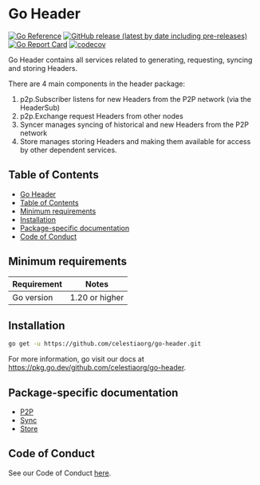 # Go Header

[![Go Reference](https://pkg.go.dev/badge/github.com/celestiaorg/go-header.svg)](https://pkg.go.dev/github.com/celestiaorg/go-header)
[![GitHub release (latest by date including pre-releases)](https://img.shields.io/github/v/release/celestiaorg/go-header)](https://github.com/celestiaorg/go-header/releases/latest)
[![Go Report Card](https://goreportcard.com/badge/github.com/celestiaorg/go-header)](https://goreportcard.com/report/github.com/celestiaorg/go-header)
[![codecov](https://codecov.io/gh/celestiaorg/go-header/branch/main/graph/badge.svg?token=CWGA4RLDS9)](https://codecov.io/gh/celestiaorg/go-header)

Go Header contains all services related to generating, requesting, syncing and storing Headers.

There are 4 main components in the header package:

 1. p2p.Subscriber listens for new Headers from the P2P network (via the
    HeaderSub)
 2. p2p.Exchange request Headers from other nodes
 3. Syncer manages syncing of historical and new Headers from the P2P network
 4. Store manages storing Headers and making them available for access by other
    dependent services.

## Table of Contents

- [Go Header](#go-header)
- [Table of Contents](#table-of-contents)
- [Minimum requirements](#minimum-requirements)
- [Installation](#installation)
- [Package-specific documentation](#package-specific-documentation)
- [Code of Conduct](#code-of-conduct)

## Minimum requirements

| Requirement | Notes          |
| ----------- | -------------- |
| Go version  | 1.20 or higher |

## Installation

```sh
go get -u https://github.com/celestiaorg/go-header.git
```

For more information, go visit our docs at <https://pkg.go.dev/github.com/celestiaorg/go-header>.

## Package-specific documentation

- [P2P](./p2p/doc.go)
- [Sync](./sync/doc.go)
- [Store](./store/doc.go)

## Code of Conduct

See our Code of Conduct [here](https://docs.celestia.org/community/coc).
